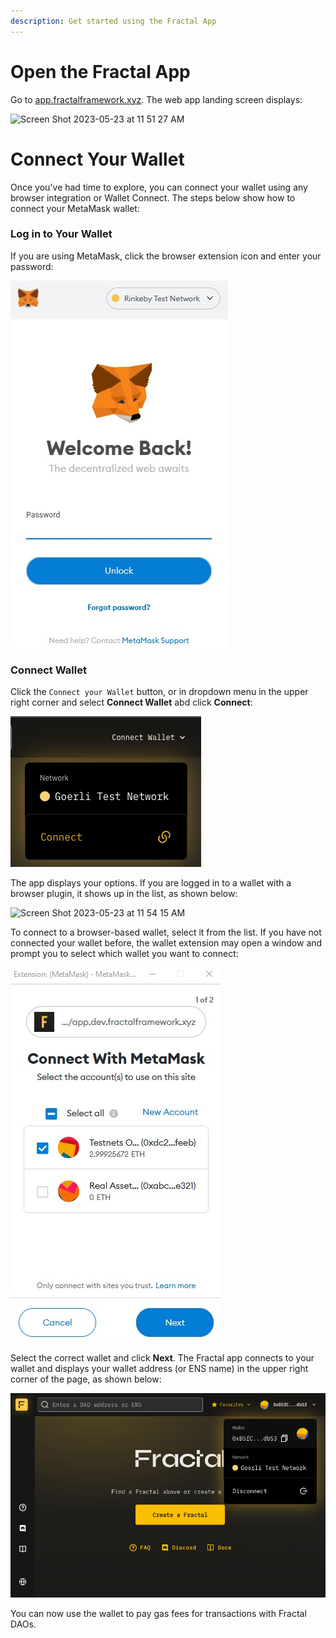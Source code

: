 ```yaml
---
description: Get started using the Fractal App
---
```


# Open the Fractal App

Go to [app.fractalframework.xyz](https://app.fractalframework.xyz). The web app landing screen displays:

![Screen Shot 2023-05-23 at 11 51 27 AM](https://github.com/decent-dao/fractal-docs/assets/31554133/8f1c2104-e9a9-40b8-be85-aa8368293f22)


# Connect Your Wallet

Once you've had time to explore, you can connect your wallet using any browser integration or Wallet Connect. The steps below show how to connect your MetaMask wallet:

### Log in to Your Wallet

If you are using MetaMask, click the browser extension icon and enter your password:

![](../../.gitbook/assets/connect-wallet-metamask-login.jpg)

### Connect Wallet

Click the `Connect your Wallet` button, or in dropdown menu in the upper right corner and select **Connect Wallet** abd click **Connect**:

![](../../.gitbook/assets/connect-wallet-dropdown.png)

The app displays your options. If you are logged in to a wallet with a browser plugin, it shows up in the list, as shown below:

<img width="1270" alt="Screen Shot 2023-05-23 at 11 54 15 AM" src="https://github.com/decent-dao/fractal-docs/assets/31554133/372014a4-e401-4044-9f04-a69469a3354e">

To connect to a browser-based wallet, select it from the list. If you have not connected your wallet before, the wallet extension may open a window and prompt you to select which wallet you want to connect:

![](../../.gitbook/assets/metamask-connect-wallet.jpg)

Select the correct wallet and click **Next**. The Fractal app connects to your wallet and displays your wallet address (or ENS name) in the upper right corner of the page, as shown below:

![](../../.gitbook/assets/connect-wallet-connected.png)

You can now use the wallet to pay gas fees for transactions with Fractal DAOs.
